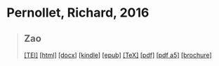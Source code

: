 # Pernollet, Richard, 2016

> ## Zao
>  <a target="_blank" title="Source XML/TEI" class="mime48 tei" href="https://hurlus.github.io/tei/pernollet2016_zao.xml">[TEI]</a>  <a target="_blank" title="HTML une page" class="mime48 html" href="https://hurlus.github.io/pernollet2016_zao/pernollet2016_zao.html">[html]</a>  <a target="_blank" title="Bureautique (LibreOffice, MS.Word)" class="mime48 docx" href="https://hurlus.github.io/pernollet2016_zao/pernollet2016_zao.docx">[docx]</a>  <a target="_blank" title="Amazon.kindle" class="mime48 mobi" href="https://hurlus.github.io/pernollet2016_zao/pernollet2016_zao.mobi">[kindle]</a>  <a target="_blank" title="EPUB, pour liseuses et téléphones" class="mime48 epub" href="https://hurlus.github.io/pernollet2016_zao/pernollet2016_zao.epub">[epub]</a>  <a target="_blank" title="LaTeX" class="mime48 tex" href="https://hurlus.github.io/pernollet2016_zao/pernollet2016_zao.tex">[TeX]</a>  <a target="_blank" title="PDF à imprimer, A4 2 colonnes" class="mime48 pdf" href="https://hurlus.github.io/pernollet2016_zao/pernollet2016_zao.pdf">[pdf]</a>  <a target="_blank" title="PDF à lire, A5 une colonne" class="mime48 a5" href="https://hurlus.github.io/pernollet2016_zao/pernollet2016_zao_a5.pdf">[pdf a5]</a>  <a target="_blank" title="Brochure à agrafer, pdf imposé pour imprimante recto/verso" class="mime48 brochure" href="https://hurlus.github.io/pernollet2016_zao/pernollet2016_zao_brochure.pdf">[brochure]</a> 
